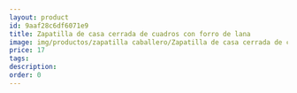 ```yaml
---
layout: product
id: 9aaf28c6df6071e9
title: Zapatilla de casa cerrada de cuadros con forro de lana
image: img/productos/zapatilla caballero/Zapatilla de casa cerrada de cuadros con forro de lana=17.webp
price: 17
tags: 
description: 
order: 0
---
```

